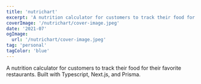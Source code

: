 ```yaml
---
title: 'nutrichart'
excerpt: 'A nutrition calculator for customers to track their food for their favorite restaurants.'
coverImage: '/nutrichart/cover-image.jpeg'
date: '2021-07'
ogImage:
  url: '/nutrichart/cover-image.jpeg'
tag: 'personal'
tagColor: 'blue'
---
```


A nutrition calculator for customers to track their food for their favorite restaurants. Built with Typescript, Next.js, and Prisma.